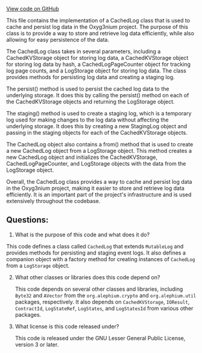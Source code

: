 [View code on GitHub](https://github.com/alephium/alephium/protocol/src/main/scala/org/alephium/protocol/vm/event/CachedLog.scala)

This file contains the implementation of a CachedLog class that is used to cache and persist log data in the Oxyg3nium project. The purpose of this class is to provide a way to store and retrieve log data efficiently, while also allowing for easy persistence of the data.

The CachedLog class takes in several parameters, including a CachedKVStorage object for storing log data, a CachedKVStorage object for storing log data by hash, a CachedLogPageCounter object for tracking log page counts, and a LogStorage object for storing log data. The class provides methods for persisting log data and creating a staging log.

The persist() method is used to persist the cached log data to the underlying storage. It does this by calling the persist() method on each of the CachedKVStorage objects and returning the LogStorage object.

The staging() method is used to create a staging log, which is a temporary log used for making changes to the log data without affecting the underlying storage. It does this by creating a new StagingLog object and passing in the staging objects for each of the CachedKVStorage objects.

The CachedLog object also contains a from() method that is used to create a new CachedLog object from a LogStorage object. This method creates a new CachedLog object and initializes the CachedKVStorage, CachedLogPageCounter, and LogStorage objects with the data from the LogStorage object.

Overall, the CachedLog class provides a way to cache and persist log data in the Oxyg3nium project, making it easier to store and retrieve log data efficiently. It is an important part of the project's infrastructure and is used extensively throughout the codebase.
## Questions: 
 1. What is the purpose of this code and what does it do?
   
   This code defines a class called `CachedLog` that extends `MutableLog` and provides methods for persisting and staging event logs. It also defines a companion object with a factory method for creating instances of `CachedLog` from a `LogStorage` object.

2. What other classes or libraries does this code depend on?
   
   This code depends on several other classes and libraries, including `Byte32` and `AVector` from the `org.alephium.crypto` and `org.alephium.util` packages, respectively. It also depends on `CachedKVStorage`, `IOResult`, `ContractId`, `LogStateRef`, `LogStates`, and `LogStatesId` from various other packages.

3. What license is this code released under?
   
   This code is released under the GNU Lesser General Public License, version 3 or later.